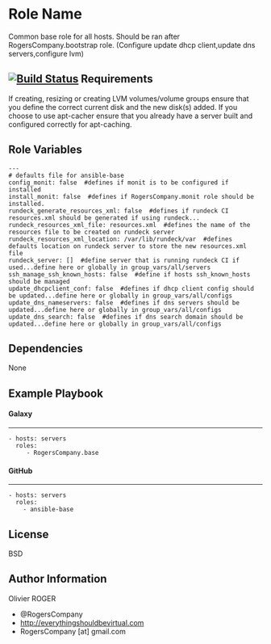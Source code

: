 Role Name
=========

Common base role for all hosts. Should be ran after RogersCompany.bootstrap role.
(Configure update dhcp client,update dns servers,configure lvm)

[![Build Status](https://travis-ci.org/RogersCompany/ansible-base.svg?branch=master)](https://travis-ci.org/RogersCompany/ansible-base)
Requirements
------------

If creating, resizing or creating LVM volumes/volume groups ensure that you define the correct current disk and the new disk(s) added. If you choose to use apt-cacher ensure that you already have a server built and configured correctly for apt-caching.

Role Variables
--------------

````
---
# defaults file for ansible-base
config_monit: false  #defines if monit is to be configured if installed
install_monit: false  #defines if RogersCompany.monit role should be installed.
rundeck_generate_resources_xml: false  #defines if rundeck CI resources.xml should be generated if using rundeck...
rundeck_resources_xml_file: resources.xml  #defines the name of the resources file to be created on rundeck server
rundeck_resources_xml_location: /var/lib/rundeck/var  #defines defaults location on rundeck server to store the new resources.xml file
rundeck_server: []  #define server that is running rundeck CI if used...define here or globally in group_vars/all/servers
ssh_manage_ssh_known_hosts: false  #define if hosts ssh_known_hosts should be managed
update_dhcpclient_conf: false  #defines if dhcp client config should be updated...define here or globally in group_vars/all/configs
update_dns_nameservers: false  #defines if dns servers should be updated...define here or globally in group_vars/all/configs
update_dns_search: false  #defines if dns search domain should be updated...define here or globally in group_vars/all/configs
````

Dependencies
------------

None

Example Playbook
----------------

#### Galaxy
-----------
    - hosts: servers
      roles:
         - RogersCompany.base
#### GitHub
-----------
    - hosts: servers
      roles:
        - ansible-base

License
-------

BSD

Author Information
------------------

Olivier ROGER
- @RogersCompany
- http://everythingshouldbevirtual.com
- RogersCompany [at] gmail.com
